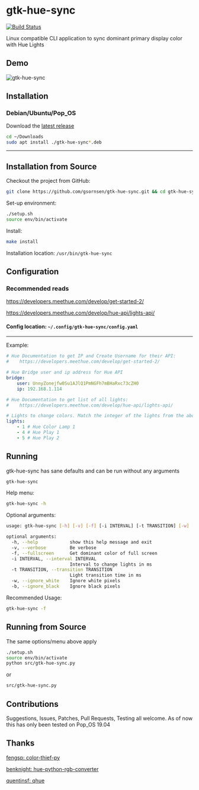 # gtk-hue-sync 

[![Build Status](https://travis-ci.org/gsornsen/gtk-hue-sync.svg?branch=master)](https://travis-ci.org/gsornsen/gtk-hue-sync)

Linux compatible CLI application to sync dominant primary display color with Hue Lights

## Demo

![gtk-hue-sync](media/gtk-hue-sync.gif)

## Installation

### Debian/Ubuntu/Pop_OS

Download the [latest release](https://github.com/gsornsen/gtk-hue-sync/releases/latest)

```bash
cd ~/Downloads
sudo apt install ./gtk-hue-sync*.deb
```

***

## Installation from Source

Checkout the project from GitHub:

```bash
git clone https://github.com/gsornsen/gtk-hue-sync.git && cd gtk-hue-sync
```

Set-up environment:

```bash
./setup.sh
source env/bin/activate
```

Install:

```bash
make install
```

Installation location: `/usr/bin/gtk-hue-sync`

## Configuration

### Recommended reads

<https://developers.meethue.com/develop/get-started-2/>

<https://developers.meethue.com/develop/hue-api/lights-api/>

#### Config location: `~/.config/gtk-hue-sync/config.yaml`

***

Example:

```yaml
# Hue Documentation to get IP and Create Username for their API:
#    https://developers.meethue.com/develop/get-started-2/

# Hue Bridge user and ip address for Hue API
bridge:
    user: UnnyZonejfw0Su1AJlQ1PmNGFh7mBHaRxc73cZH0
    ip: 192.168.1.114

# Hue Documentation to get list of all lights:
#    https://developers.meethue.com/develop/hue-api/lights-api/

# Lights to change colors. Match the integer of the lights from the above step to create a list of lights you would like to change colors
lights:
    - 1 # Hue Color Lamp 1
    - 4 # Hue Play 1
    - 5 # Hue Play 2
```

## Running

gtk-hue-sync has sane defaults and can be run without any arguments

```bash
gtk-hue-sync
```

Help menu:

```bash
gtk-hue-sync -h
```

Optional arguments:

```bash
usage: gtk-hue-sync [-h] [-v] [-f] [-i INTERVAL] [-t TRANSITION] [-w] [-b]

optional arguments:
  -h, --help            show this help message and exit
  -v, --verbose         Be verbose
  -f, --fullscreen      Get dominant color of full screen
  -i INTERVAL, --interval INTERVAL
                        Interval to change lights in ms
  -t TRANSITION, --transition TRANSITION
                        Light transition time in ms
  -w, --ignore_white    Ignore white pixels
  -b, --ignore_black    Ignore black pixels
```

Recommended Usage:

```bash
gtk-hue-sync -f
```

## Running from Source

The same options/menu above apply

```bash
./setup.sh
source env/bin/activate
python src/gtk-hue-sync.py
```

or

```bash
src/gtk-hue-sync.py
```

## Contributions

Suggestions, Issues, Patches, Pull Requests, Testing all welcome. As of now this has only been tested on Pop_OS 19.04

## Thanks

[fengsp: color-thief-py](https://github.com/fengsp/color-thief-py)

[benknight: hue-python-rgb-converter](https://github.com/benknight/hue-python-rgb-converter)

[quentinsf: qhue](https://github.com/quentinsf/qhue)
